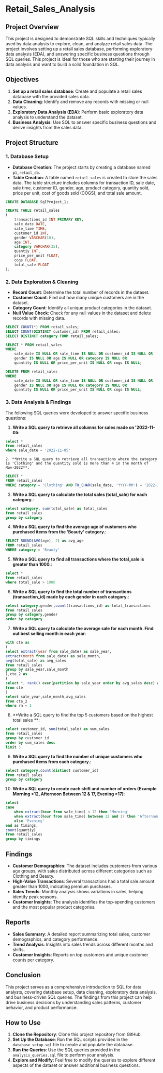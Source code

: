 # Retail_Sales_Analysis

## Project Overview

This project is designed to demonstrate SQL skills and techniques typically used by data analysts to explore, clean, and analyze retail sales data. The project involves setting up a retail sales database, performing exploratory data analysis (EDA), and answering specific business questions through SQL queries. This project is ideal for those who are starting their journey in data analysis and want to build a solid foundation in SQL.

## Objectives

1. **Set up a retail sales database**: Create and populate a retail sales database with the provided sales data.
2. **Data Cleaning**: Identify and remove any records with missing or null values.
3. **Exploratory Data Analysis (EDA)**: Perform basic exploratory data analysis to understand the dataset.
4. **Business Analysis**: Use SQL to answer specific business questions and derive insights from the sales data.

## Project Structure

### 1. Database Setup

- **Database Creation**: The project starts by creating a database named `p1_retail_db`.
- **Table Creation**: A table named `retail_sales` is created to store the sales data. The table structure includes columns for transaction ID, sale date, sale time, customer ID, gender, age, product category, quantity sold, price per unit, cost of goods sold (COGS), and total sale amount.

```sql
CREATE DATABASE SqlProject_1;

CREATE TABLE retail_sales
(
    transactions_id INT PRIMARY KEY,
    sale_date DATE,	
    sale_time TIME,
    customer_id INT,	
    gender VARCHAR(10),
    age INT,
    category VARCHAR(35),
    quantiy INT,
    price_per_unit FLOAT,	
    cogs FLOAT,
    total_sale FLOAT
);
```

### 2. Data Exploration & Cleaning

- **Record Count**: Determine the total number of records in the dataset.
- **Customer Count**: Find out how many unique customers are in the dataset.
- **Category Count**: Identify all unique product categories in the dataset.
- **Null Value Check**: Check for any null values in the dataset and delete records with missing data.

```sql
SELECT COUNT(*) FROM retail_sales;
SELECT COUNT(DISTINCT customer_id) FROM retail_sales;
SELECT DISTINCT category FROM retail_sales;

SELECT * FROM retail_sales
WHERE 
    sale_date IS NULL OR sale_time IS NULL OR customer_id IS NULL OR 
    gender IS NULL OR age IS NULL OR category IS NULL OR 
    quantity IS NULL OR price_per_unit IS NULL OR cogs IS NULL;

DELETE FROM retail_sales
WHERE 
    sale_date IS NULL OR sale_time IS NULL OR customer_id IS NULL OR 
    gender IS NULL OR age IS NULL OR category IS NULL OR 
    quantity IS NULL OR price_per_unit IS NULL OR cogs IS NULL;
```

### 3. Data Analysis & Findings

The following SQL queries were developed to answer specific business questions:

1. **Write a SQL query to retrieve all columns for sales made on '2022-11-05**:
```sql
select *
from retail_sales
where sale_date = '2022-11-05'
```

    2. **Write a SQL query to retrieve all transactions where the category is 'Clothing' and the quantity sold is more than 4 in the month of Nov-2022**:
```sql
SELECT *
FROM retail_sales
WHERE category = 'Clothing' AND TO_CHAR(sale_date, 'YYYY-MM') = '2022-11' AND quantiy >= 4
```

3. **Write a SQL query to calculate the total sales (total_sale) for each category.**:
```sql
select category, sum(total_sale) as total_sales
from retail_sales
group by category
```

4. **Write a SQL query to find the average age of customers who purchased items from the 'Beauty' category.**:
```sql
SELECT ROUND(AVG(age), 2) as avg_age
FROM retail_sales
WHERE category = 'Beauty'
```

5. **Write a SQL query to find all transactions where the total_sale is greater than 1000.**:
```sql
select *
from retail_sales
where total_sale > 1000
```

6. **Write a SQL query to find the total number of transactions (transaction_id) made by each gender in each category.**:
```sql
select category,gender,count(transactions_id) as total_transactions
from retail_sales
group by category,gender
order by category
```

7. **Write a SQL query to calculate the average sale for each month. Find out best selling month in each year**:
```sql
with cte as
(
select extract(year from sale_date) as sale_year,
extract(month from sale_date) as sale_month,
avg(total_sale) as avg_sales
from retail_sales
group by sale_year,sale_month
),cte_2 as
(
select *, rank() over(partition by sale_year order by avg_sales desc) as rn
from cte
)
select sale_year,sale_month,avg_sales
from cte_2
where rn = 1
```

8. **Write a SQL query to find the top 5 customers based on the highest total sales **:
```sql
select customer_id, sum(total_sale) as sum_sales
from retail_sales
group by customer_id
order by sum_sales desc
limit 5
```

9. **Write a SQL query to find the number of unique customers who purchased items from each category.**:
```sql
select category,count(distinct customer_id)
from retail_sales
group by category
```

10. **Write a SQL query to create each shift and number of orders (Example Morning <12, Afternoon Between 12 & 17, Evening >17)**:
```sql
select
case
	when extract(hour from sale_time) < 12 then 'Morning'
	when extract(hour from sale_time) between 12 and 17 then 'Afternoon'
	else 'Evening'
end as timings,
count(quantiy)
from retail_sales
group by timings
```

## Findings

- **Customer Demographics**: The dataset includes customers from various age groups, with sales distributed across different categories such as Clothing and Beauty.
- **High-Value Transactions**: Several transactions had a total sale amount greater than 1000, indicating premium purchases.
- **Sales Trends**: Monthly analysis shows variations in sales, helping identify peak seasons.
- **Customer Insights**: The analysis identifies the top-spending customers and the most popular product categories.

## Reports

- **Sales Summary**: A detailed report summarizing total sales, customer demographics, and category performance.
- **Trend Analysis**: Insights into sales trends across different months and shifts.
- **Customer Insights**: Reports on top customers and unique customer counts per category.

## Conclusion

This project serves as a comprehensive introduction to SQL for data analysts, covering database setup, data cleaning, exploratory data analysis, and business-driven SQL queries. The findings from this project can help drive business decisions by understanding sales patterns, customer behavior, and product performance.

## How to Use

1. **Clone the Repository**: Clone this project repository from GitHub.
2. **Set Up the Database**: Run the SQL scripts provided in the `database_setup.sql` file to create and populate the database.
3. **Run the Queries**: Use the SQL queries provided in the `analysis_queries.sql` file to perform your analysis.
4. **Explore and Modify**: Feel free to modify the queries to explore different aspects of the dataset or answer additional business questions.
